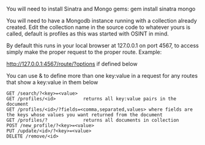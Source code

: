 You will need to install Sinatra and Mongo gems: gem install sinatra mongo

You will need to have a Mongodb instance running with a collection already created. Edit the collection name in the source code to whatever yours is called, default is profiles as this was started with OSINT in mind.

By default this runs in your local browser at 127.0.0.1 on port 4567, to access simply make the proper request to the proper route. Example:

http://127.0.0.1:4567/route/?options if defined below

You can use & to define more than one key:value in a request for any routes that show a key:value in them below

	GET /search/?<key>=<value> 	
	GET /profiles/<id> 			returns all key:value pairs in the document
	GET /profiles/<id>/?fields=<comma,separated,values> where fields are the keys whose values you want returned from the document
	GET /profiles/?				returns all documents in collection
	POST /new_profile/?<key>=<value>
	PUT /update/<id>/?<key>=<value>
	DELETE /remove/<id>